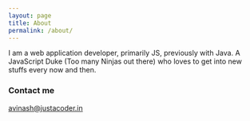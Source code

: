 ```yaml
---
layout: page
title: About
permalink: /about/
---
```


I am a web application developer, primarily JS, previously with Java. A JavaScript Duke (Too many Ninjas out there) who loves to get into new stuffs every now and then.

### Contact me

[avinash@justacoder.in](avinash@justacoder.in)
